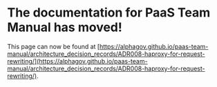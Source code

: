 
# The documentation for PaaS Team Manual has moved!
This page can now be found at [https://alphagov.github.io/paas-team-manual/architecture_decision_records/ADR008-haproxy-for-request-rewriting/](https://alphagov.github.io/paas-team-manual/architecture_decision_records/ADR008-haproxy-for-request-rewriting/).
